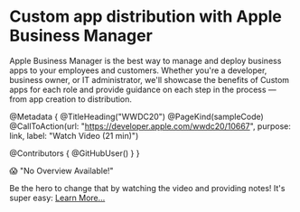 # Custom app distribution with Apple Business Manager

Apple Business Manager is the best way to manage and deploy business apps to your employees and customers. Whether you're a developer, business owner, or IT administrator, we'll showcase the benefits of Custom apps for each role and provide guidance on each step in the process — from app creation to distribution.

@Metadata {
   @TitleHeading("WWDC20")
   @PageKind(sampleCode)
   @CallToAction(url: "https://developer.apple.com/wwdc20/10667", purpose: link, label: "Watch Video (21 min)")

   @Contributors {
      @GitHubUser(<replace this with your GitHub handle>)
   }
}

😱 "No Overview Available!"

Be the hero to change that by watching the video and providing notes! It's super easy:
 [Learn More…](https://wwdcnotes.com/documentation/wwdcnotes/contributing)
